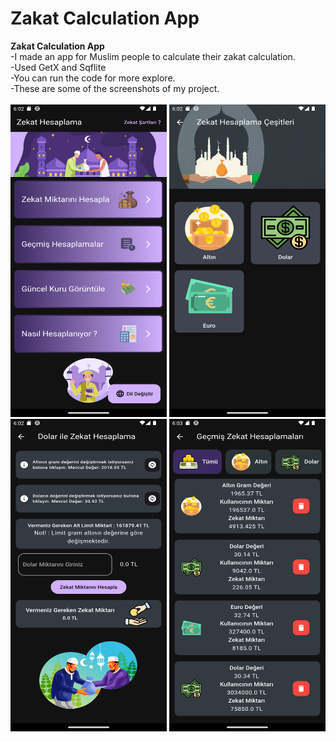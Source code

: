 # Zakat Calculation App
<b>Zakat Calculation App</b><br>
-I made an app for Muslim people to calculate their zakat calculation.<br>
-Used GetX and Sqflite<br>
-You can run the code for more explore.<br>
-These are some of the screenshots of my project.<br><br>
<img src="Screenshots/1.png" width="250" height="500">
<img src="Screenshots/2.png" width="250" height="500">
<img src="Screenshots/3.png" width="250" height="500">
<img src="Screenshots/4.png" width="250" height="500">

